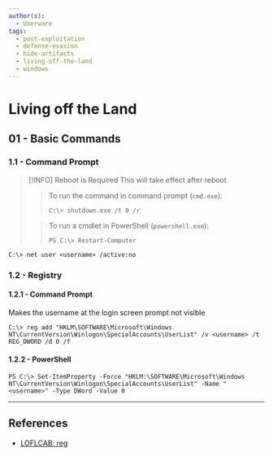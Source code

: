 ```yaml
---
author(s):
  - Userware
tags:
  - post-exploitation
  - defense-evasion
  - hide-artifacts
  - living-off-the-land
  - windows
---
```

# Living off the Land

## 01 - Basic Commands

### 1.1 - Command Prompt

> [!INFO] Reboot is Required
> This will take effect after reboot.
> > To run the command in command prompt (`cmd.exe`):
> > ```
> > C:\> shutdown.exe /t 0 /r
> > ```
> 
>> To run a cmdlet in PowerShell (`powershell.exe`):
> >```
> >PS C:\> Restart-Computer
> >```

```
C:\> net user <username> /active:no
```

### 1.2 - Registry

#### 1.2.1 - Command Prompt

Makes the username at the login screen prompt not visible

```
C:\> reg add "HKLM\SOFTWARE\Microsoft\Windows NT\CurrentVersion\Winlogon\SpecialAccounts\UserList" /v <username> /t REG_DWORD /d 0 /f
```

#### 1.2.2 - PowerShell

```
PS C:\> Set-ItemProperty -Force "HKLM:\SOFTWARE\Microsoft\Windows NT\CurrentVersion\Winlogon\SpecialAccounts\UserList" -Name "<username>" -Type DWord -Value 0
```

---
## References

- [LOFLCAB: reg](https://lofl-project.github.io/loflcab/Binaries/reg/)